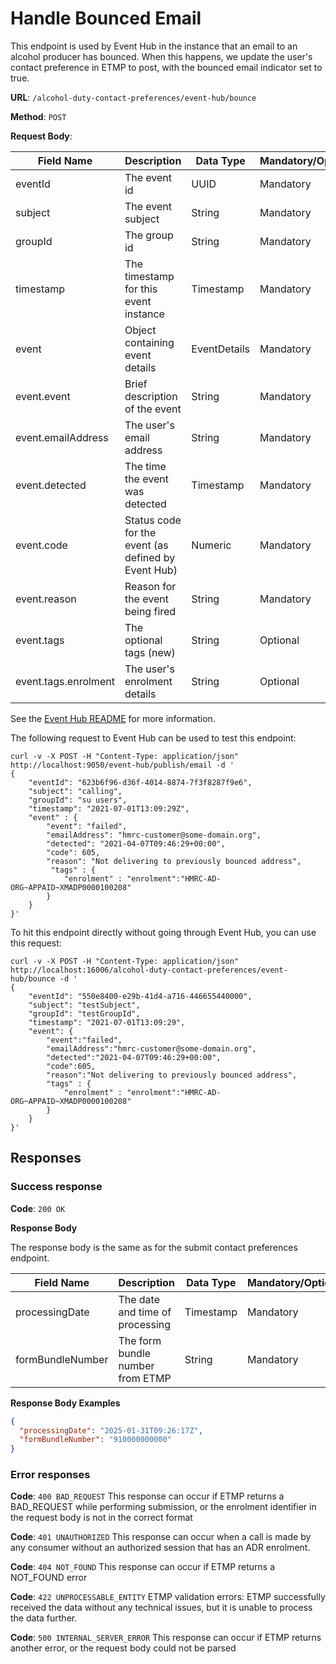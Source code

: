# Handle Bounced Email

This endpoint is used by Event Hub in the instance that an email to an alcohol producer has bounced. When this happens,
we update the user's contact preference in ETMP to post, with the bounced email indicator set to true.

**URL**: `/alcohol-duty-contact-preferences/event-hub/bounce`

**Method**: `POST`

**Request Body**:

| Field Name           | Description                                         | Data Type    | Mandatory/Optional | Notes                                          |
|----------------------|-----------------------------------------------------|--------------|--------------------|------------------------------------------------|
| eventId              | The event id                                        | UUID         | Mandatory          |                                                |
| subject              | The event subject                                   | String       | Mandatory          | Non-empty string                               |
| groupId              | The group id                                        | String       | Mandatory          |                                                |
| timestamp            | The timestamp for this event instance               | Timestamp    | Mandatory          | e.g. 2021-07-01T13:09:29Z                      |
| event                | Object containing event details                     | EventDetails | Mandatory          |                                                |
| event.event          | Brief description of the event                      | String       | Mandatory          | e.g. failed                                    |
| event.emailAddress   | The user's email address                            | String       | Mandatory          |                                                |
| event.detected       | The time the event was detected                     | Timestamp    | Mandatory          | e.g. 2021-04-07T09:46:29+00:00                 |
| event.code           | Status code for the event (as defined by Event Hub) | Numeric      | Mandatory          |                                                |
| event.reason         | Reason for the event being fired                    | String       | Mandatory          | Should be present for ADR bounced email events |
| event.tags           | The optional tags (new)                             | String       | Optional           | e.g. HMRC-AD-ORG~APPAID~XMADP0000100208        |
| event.tags.enrolment | The user's enrolment details                        | String       | Optional           | e.g. HMRC-AD-ORG~APPAID~XMADP0000100208        |

See the [Event Hub README](https://github.com/hmrc/event-hub?tab=readme-ov-file#event-hub) for more information.

The following request to Event Hub can be used to test this endpoint:

```
curl -v -X POST -H "Content-Type: application/json" http://localhost:9050/event-hub/publish/email -d '
{
    "eventId": "623b6f96-d36f-4014-8874-7f3f8287f9e6", 
    "subject": "calling", 
    "groupId": "su users",
    "timestamp": "2021-07-01T13:09:29Z",
    "event" : {
        "event": "failed",
        "emailAddress": "hmrc-customer@some-domain.org",
        "detected": "2021-04-07T09:46:29+00:00",
        "code": 605,
        "reason": "Not delivering to previously bounced address",
         "tags" : {
			"enrolment" : "enrolment":"HMRC-AD-ORG~APPAID~XMADP0000100208"
		}
    }
}'
```

To hit this endpoint directly without going through Event Hub, you can use this request:

```
curl -v -X POST -H "Content-Type: application/json" http://localhost:16006/alcohol-duty-contact-preferences/event-hub/bounce -d '
{
    "eventId": "550e8400-e29b-41d4-a716-446655440000",
    "subject": "testSubject",
    "groupId": "testGroupId",
    "timestamp": "2021-07-01T13:09:29",
    "event": {
        "event":"failed",
        "emailAddress":"hmrc-customer@some-domain.org",
        "detected":"2021-04-07T09:46:29+00:00",
        "code":605,
        "reason":"Not delivering to previously bounced address",
        "tags" : {
			"enrolment" : "enrolment":"HMRC-AD-ORG~APPAID~XMADP0000100208"
		}
    }
}'
```

## Responses

### Success response

**Code**: `200 OK`

**Response Body**

The response body is the same as for the submit contact preferences endpoint.

| Field Name       | Description                      | Data Type | Mandatory/Optional | Notes                |
|------------------|----------------------------------|-----------|--------------------|----------------------|
| processingDate   | The date and time of processing  | Timestamp | Mandatory          | YYYY-MM-DDThh:mm:ssZ |
| formBundleNumber | The form bundle number from ETMP | String    | Mandatory          |                      |

**Response Body Examples**

```json
{
  "processingDate": "2025-01-31T09:26:17Z",
  "formBundleNumber": "910000000000"
}
```

### Error responses

**Code**: `400 BAD_REQUEST`
This response can occur if ETMP returns a BAD_REQUEST while performing submission, or the enrolment identifier in the
request body is not in the correct format

**Code**: `401 UNAUTHORIZED`
This response can occur when a call is made by any consumer without an authorized session that has an ADR enrolment.

**Code**: `404 NOT_FOUND`
This response can occur if ETMP returns a NOT_FOUND error

**Code**: `422 UNPROCESSABLE_ENTITY`
ETMP validation errors: ETMP successfully received the data without any technical issues, but it is unable to process
the data further.

**Code**: `500 INTERNAL_SERVER_ERROR`
This response can occur if ETMP returns another error, or the request body could not be parsed

